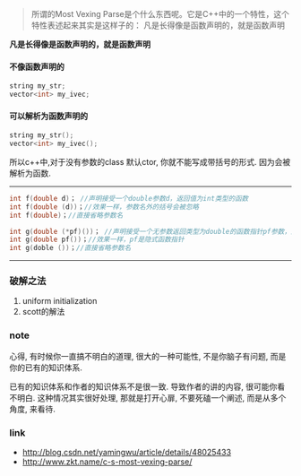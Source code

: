 > 所谓的Most Vexing Parse是个什么东西呢。它是C++中的一个特性，这个特性表述起来其实是这样子的：
> 凡是长得像是函数声明的，就是函数声明

**凡是长得像是函数声明的，就是函数声明**

#### 不像函数声明的
```c++
string my_str;  
vector<int> my_ivec; 
```


#### 可以解析为函数声明的
```c++
string my_str();  
vector<int> my_ivec();  
```
所以c++中,对于没有参数的class 默认ctor, 你就不能写成带括号的形式. 因为会被解析为函数.

---


```c++
int f(double d)； //声明接受一个double参数d，返回值为int类型的函数  
int f(double (d))；//效果一样，参数名外的括号会被忽略  
int f(double)；//直接省略参数名  
```

```c++
int g(double (*pf)())； //声明接受一个无参数返回类型为double的函数指针pf参数，返回值为int类型的函数  
int g(double pf())；//效果一样，pf是隐式函数指针  
int g(doble ())；//直接省略参数名  
```

---

### 破解之法
1. uniform initialization
2. scott的解法



### note
心得, 有时候你一直搞不明白的道理, 很大的一种可能性, 不是你脑子有问题, 而是你的已有的知识体系.

已有的知识体系和作者的知识体系不是很一致. 导致作者的讲的内容, 很可能你看不明白. 
这种情况其实很好处理, 那就是打开心扉, 不要死磕一个阐述, 而是从多个角度, 来看待.

### link
- http://blog.csdn.net/yamingwu/article/details/48025433
- http://www.zkt.name/c-s-most-vexing-parse/
